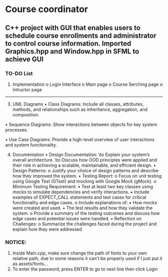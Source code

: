 # Course coordinator 
## C++ project with GUI that enables users to schedule course enrollments and administrator to control course information. Imported Graphics.hpp and Window.hpp in SFML to achieve GUI
### TO-DO List
1. Implementation
   o Login Interface
   o Main page
   o Course Serching page
   o Intructor page
    
---------------------------
3. UML Diagrams
• Class Diagrams: Include all classes, attributes, methods, and relationships such as inheritance, aggregation, and composition.

• Sequence Diagrams: Show interactions between objects for key system processes.

• Use Case Diagrams: Provide a high-level overview of user interactions and system functionality.

4. Documentation
• Design Documentation:
  \to Explain your system’s overall architecture.
  \to Discuss how OOD principles were applied and their role in achieving a scalable, maintainable, and efficient design.
• Design Patterns:
o Justify your choice of design patterns and describe how they improved the
system.
• Testing Report:
o Focus on unit testing using Google Test (GTest) and mocking with Google
Mock (gMock).
o Minimum Testing Requirement:
▪ Test at least two key classes using mocks to simulate dependencies and
verify interactions.
▪ Include examples of EXPECT_CALL statements and test cases for critical
functionality and edge cases.
o Include explanations of:
▪ How mocks were created and used.
▪ The test results and how they validate the system.
o Provide a summary of the testing outcomes and discuss how edge cases and
potential issues were handled.
• Reflection on Challenges:
o Summarize the challenges faced during the project and explain how they were
addressed

### NOTICE: 
1. Inside Main.cpp, make sure change the path of fonts to your own relative path, due to some reasons it can't be properly used if I just put it as assets/fonts...
2. To enter the password, press ENTER to go to next line then click Login
